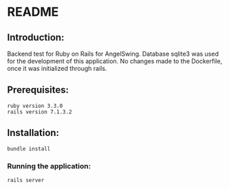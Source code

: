 # README

## Introduction:

Backend test for Ruby on Rails for AngelSwing. Database sqlite3 was used for the development of this application. No changes made to the Dockerfile, once it was initialized through rails.

## Prerequisites:

```
ruby version 3.3.0
rails version 7.1.3.2
```

## Installation:

```
bundle install
```

### Running the application:

```
rails server

```
